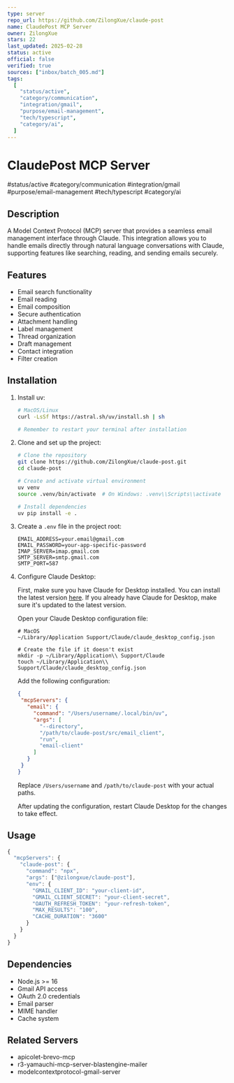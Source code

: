 ```yaml
--- 
type: server
repo_url: https://github.com/ZilongXue/claude-post
name: ClaudePost MCP Server
owner: ZilongXue
stars: 22
last_updated: 2025-02-28
status: active
official: false
verified: true
sources: ["inbox/batch_005.md"]
tags:
  [
    "status/active",
    "category/communication",
    "integration/gmail",
    "purpose/email-management",
    "tech/typescript",
    "category/ai",
  ]
---
```


# ClaudePost MCP Server

#status/active #category/communication #integration/gmail #purpose/email-management #tech/typescript #category/ai

## Description

A Model Context Protocol (MCP) server that provides a seamless email management interface through Claude. This integration allows you to handle emails directly through natural language conversations with Claude, supporting features like searching, reading, and sending emails securely.

## Features

- Email search functionality
- Email reading
- Email composition
- Secure authentication
- Attachment handling
- Label management
- Thread organization
- Draft management
- Contact integration
- Filter creation

## Installation

1.  Install uv:
    
    ```bash
    # MacOS/Linux
    curl -LsSf https://astral.sh/uv/install.sh | sh
    
    # Remember to restart your terminal after installation
    ```
    
2.  Clone and set up the project:
    
    ```bash
    # Clone the repository
    git clone https://github.com/ZilongXue/claude-post.git
    cd claude-post
    
    # Create and activate virtual environment
    uv venv
    source .venv/bin/activate  # On Windows: .venv\\Scripts\\activate
    
    # Install dependencies
    uv pip install -e .
    ```
    
3.  Create a `.env` file in the project root:
    
    ```
    EMAIL_ADDRESS=your.email@gmail.com
    EMAIL_PASSWORD=your-app-specific-password
    IMAP_SERVER=imap.gmail.com
    SMTP_SERVER=smtp.gmail.com
    SMTP_PORT=587
    ```
    
4.  Configure Claude Desktop:
    
    First, make sure you have Claude for Desktop installed. You can install the latest version [here](https://claude.ai/download). If you already have Claude for Desktop, make sure it's updated to the latest version.
    
    Open your Claude Desktop configuration file:
    
    ```
    # MacOS
    ~/Library/Application Support/Claude/claude_desktop_config.json
    
    # Create the file if it doesn't exist
    mkdir -p ~/Library/Application\\ Support/Claude
    touch ~/Library/Application\\ Support/Claude/claude_desktop_config.json
    ```
    
    Add the following configuration:
    
    ```json
    {
     "mcpServers": {
       "email": {
         "command": "/Users/username/.local/bin/uv",
         "args": [
           "--directory",
           "/path/to/claude-post/src/email_client",
           "run",
           "email-client"
         ]
       }
     }
    }
    ```
    
    Replace `/Users/username` and `/path/to/claude-post` with your actual paths.
    
    After updating the configuration, restart Claude Desktop for the changes to take effect.

## Usage

```javascript
{
  "mcpServers": {
    "claude-post": {
      "command": "npx",
      "args": ["@zilongxue/claude-post"],
      "env": {
        "GMAIL_CLIENT_ID": "your-client-id",
        "GMAIL_CLIENT_SECRET": "your-client-secret",
        "OAUTH_REFRESH_TOKEN": "your-refresh-token",
        "MAX_RESULTS": "100",
        "CACHE_DURATION": "3600"
      }
    }
  }
}
```

## Dependencies

- Node.js >= 16
- Gmail API access
- OAuth 2.0 credentials
- Email parser
- MIME handler
- Cache system

## Related Servers

- apicolet-brevo-mcp
- r3-yamauchi-mcp-server-blastengine-mailer
- modelcontextprotocol-gmail-server